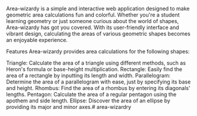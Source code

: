 Area-wizardy is a simple and interactive web application designed to make geometric area calculations fun and colorful. Whether you're a student learning geometry or just someone curious about the world of shapes, Area-wizardy has got you covered. With its user-friendly interface and vibrant design, calculating the areas of various geometric shapes becomes an enjoyable experience.

Features
Area-wizardy provides area calculations for the following shapes:

Triangle: Calculate the area of a triangle using different methods, such as Heron's formula or base-height multiplication.
Rectangle: Easily find the area of a rectangle by inputting its length and width.
Parallelogram: Determine the area of a parallelogram with ease, just by specifying its base and height.
Rhombus: Find the area of a rhombus by entering its diagonals' lengths.
Pentagon: Calculate the area of a regular pentagon using the apothem and side length.
Ellipse: Discover the area of an ellipse by providing its major and minor axes.#   a r e a - w i z a r d r y  
 